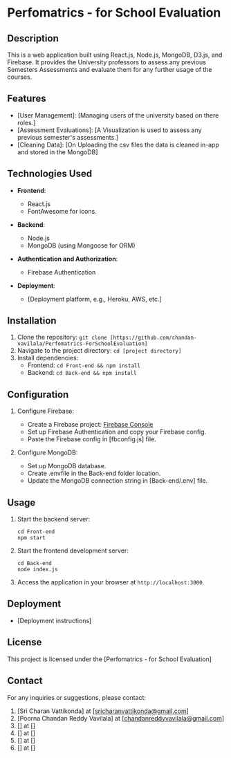 # Perfomatrics - for School Evaluation

## Description
This is a web application built using React.js, Node.js, MongoDB, D3.js, and Firebase. It provides the University professors to assess any previous Semesters Assessments and evaluate them for any further usage of the courses.

## Features
- [User Management]: [Managing users of the university based on there roles.]
- [Assessment Evaluations]: [A Visualization is used to assess any previous semester's assessments.]
- [Cleaning Data]: [On Uploading the csv files the data is cleaned in-app and stored in the MongoDB]

## Technologies Used
- **Frontend**:
  - React.js
  - FontAwesome for icons.

- **Backend**:
  - Node.js
  - MongoDB (using Mongoose for ORM)

- **Authentication and Authorization**:
  - Firebase Authentication
  
- **Deployment**:
  - [Deployment platform, e.g., Heroku, AWS, etc.]

## Installation
1. Clone the repository: `git clone [https://github.com/chandan-vavilala/Perfomatrics-ForSchoolEvaluation]`
2. Navigate to the project directory: `cd [project directory]`
3. Install dependencies:
   - Frontend: `cd Front-end && npm install`
   - Backend: `cd Back-end && npm install`

## Configuration
1. Configure Firebase:
   - Create a Firebase project: [Firebase Console](https://console.firebase.google.com/)
   - Set up Firebase Authentication and copy your Firebase config.
   - Paste the Firebase config in [fbconfig.js] file.

2. Configure MongoDB:
   - Set up MongoDB database.
   - Create .envfile in the Back-end folder location.
   - Update the MongoDB connection string in [Back-end/.env] file.

## Usage
1. Start the backend server:
   ```
   cd Front-end
   npm start
   ```

2. Start the frontend development server:
   ```
   cd Back-end
   node index.js
   ```

3. Access the application in your browser at `http://localhost:3000`.

## Deployment
- [Deployment instructions]

## License
This project is licensed under the [Perfomatrics - for School Evaluation]

## Contact
For any inquiries or suggestions, please contact: 
1. [Sri Charan Vattikonda] at [sricharanvattikonda@gmail.com]
2. [Poorna Chandan Reddy Vavilala] at [chandanreddyvavilala@gmail.com]
3. [] at []
4. [] at []
5. [] at []
6. [] at []


